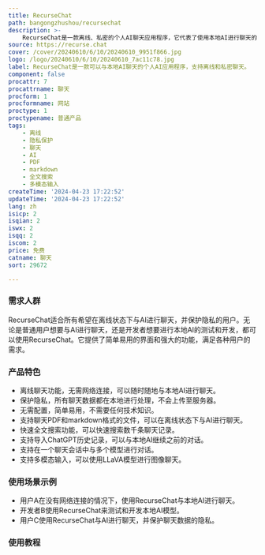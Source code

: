 ```yaml
---
title: RecurseChat
path: bangongzhushou/recursechat
description: >-
    RecurseChat是一款离线、私密的个人AI聊天应用程序，它代表了使用本地AI进行聊天的功能和技术。其主要优点包括：离线聊天、保护隐私、无需配置、支持PDF和markdown格式的聊天、全文搜索等功能。RecurseChat的定位是提供简单易用、功能强大的本地AI聊天工具。
source: https://recurse.chat
cover: /cover/20240610/6/10/20240610_9951f866.jpg
logo: /logo/20240610/6/10/20240610_7ac11c78.jpg
label: RecurseChat是一款可以与本地AI聊天的个人AI应用程序，支持离线和私密聊天。
component: false
procattr: 7
procattrname: 聊天
procform: 1
procformname: 网站
proctype: 1
proctypename: 普通产品
tags:
    - 离线
    - 隐私保护
    - 聊天
    - AI
    - PDF
    - markdown
    - 全文搜索
    - 多模态输入
createTime: '2024-04-23 17:22:52'
updateTime: '2024-04-23 17:22:52'
lang: zh
isicp: 2
isqian: 2
iswx: 2
isqq: 2
iscom: 2
price: 免费
catname: 聊天
sort: 29672

---
```




### 需求人群
RecurseChat适合所有希望在离线状态下与AI进行聊天，并保护隐私的用户。无论是普通用户想要与AI进行聊天，还是开发者想要进行本地AI的测试和开发，都可以使用RecurseChat。它提供了简单易用的界面和强大的功能，满足各种用户的需求。

### 产品特色
* 离线聊天功能，无需网络连接，可以随时随地与本地AI进行聊天。
* 保护隐私，所有聊天数据都在本地进行处理，不会上传至服务器。
* 无需配置，简单易用，不需要任何技术知识。
* 支持聊天PDF和markdown格式的文件，可以在离线状态下与AI进行聊天。
* 快速全文搜索功能，可以快速搜索数千条聊天记录。
* 支持导入ChatGPT历史记录，可以与本地AI继续之前的对话。
* 支持在一个聊天会话中与多个模型进行对话。
* 支持多模态输入，可以使用LLaVA模型进行图像聊天。

### 使用场景示例
* 用户A在没有网络连接的情况下，使用RecurseChat与本地AI进行聊天。
* 开发者B使用RecurseChat来测试和开发本地AI模型。
* 用户C使用RecurseChat与AI进行聊天，并保护聊天数据的隐私。

### 使用教程


  
